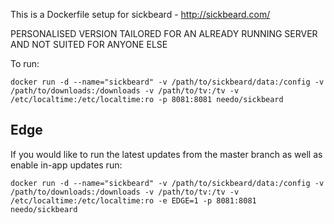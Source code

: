 This is a Dockerfile setup for sickbeard - http://sickbeard.com/

PERSONALISED VERSION TAILORED FOR AN ALREADY RUNNING SERVER AND NOT SUITED FOR ANYONE ELSE

To run:

```
docker run -d --name="sickbeard" -v /path/to/sickbeard/data:/config -v /path/to/downloads:/downloads -v /path/to/tv:/tv -v /etc/localtime:/etc/localtime:ro -p 8081:8081 needo/sickbeard
```

Edge
----
If you would like to run the latest updates from the master branch as well as enable in-app updates run:

```
docker run -d --name="sickbeard" -v /path/to/sickbeard/data:/config -v /path/to/downloads:/downloads -v /path/to/tv:/tv -v /etc/localtime:/etc/localtime:ro -e EDGE=1 -p 8081:8081 needo/sickbeard
```
